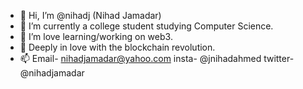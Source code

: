- 👋 Hi, I’m @nihadj (Nihad Jamadar)
- 👀 I’m currently a college student studying Computer Science.
- 🌱 I’m love learning/working on web3.
- 💞️ Deeply in love with the blockchain revolution.
- 📫 Email- nihadjamadar@yahoo.com
            insta- @jnihadahmed
            twitter- @nihadjamadar


